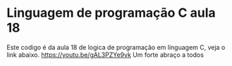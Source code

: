 # Linguagem de programação C aula 18
Este codigo é da aula 18 de logica de programação em linguagem C, veja o link abaixo.
https://youtu.be/gAL3PZYe9vk
Um forte abraço a todos
